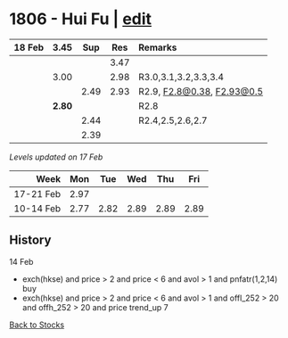 # 1806 - Hui Fu | [edit](https://github.com/alwinwoo/alwinwoo.github.io/edit/master/stocks/1806.md)

| 18 Feb  | **3.45**     | Sup   | Res   | Remarks
| ---:    | :---:        | :---: | :---: | :--- 
|         |              |       | 3.47  | 
|         | 3.00         |       | 2.98  | R3.0,3.1,3.2,3.3,3.4
|         |              | 2.49  | 2.93  | R2.9, F2.8@0.38, F2.93@0.5
|         | **2.80**     |       |       | R2.8
|         |              | 2.44  |       | R2.4,2.5,2.6,2.7
|         |              | 2.39  |       | 

*Levels updated on 17 Feb*

Week      | Mon   | Tue   | Wed   | Thu   | Fri   |
---:      | :---: | :---: | :---: | :---: | :---: |
17-21 Feb | 2.97  |
10-14 Feb | 2.77  | 2.82  | 2.89  | 2.89  | 2.89  |

## History
14 Feb
- exch(hkse) and price > 2 and price < 6 and avol > 1 and pnfatr(1,2,14) buy
- exch(hkse) and price > 2 and price < 6 and avol > 1 and offl_252 > 20 and offh_252 > 20 and price trend_up 7

[Back to Stocks](https://alwinwoo.github.io/stocks)
